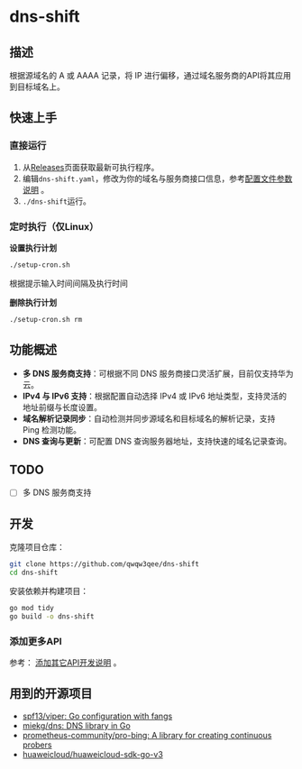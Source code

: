 # dns-shift
## 描述

根据源域名的 A 或 AAAA 记录，将 IP 进行偏移，通过域名服务商的API将其应用到目标域名上。

## 快速上手

### 直接运行

1. 从[Releases](https://github.com/qwqw3qee/dns-shift/releases)页面获取最新可执行程序。
2. 编辑`dns-shift.yaml`，修改为你的域名与服务商接口信息，参考[配置文件参数说明](./doc/配置文件参数说明.md) 。
3. `./dns-shift`运行。

### 定时执行（仅Linux）

**设置执行计划**

```bash
./setup-cron.sh
```

根据提示输入时间间隔及执行时间

**删除执行计划**

```bash
./setup-cron.sh rm
```

## 功能概述

- **多 DNS 服务商支持**：可根据不同 DNS 服务商接口灵活扩展，目前仅支持华为云。
- **IPv4 与 IPv6 支持**：根据配置自动选择 IPv4 或 IPv6 地址类型，支持灵活的地址前缀与长度设置。
- **域名解析记录同步**：自动检测并同步源域名和目标域名的解析记录，支持 Ping 检测功能。
- **DNS 查询与更新**：可配置 DNS 查询服务器地址，支持快速的域名记录查询。

## TODO

- [ ] 多 DNS 服务商支持

## 开发

克隆项目仓库：

```bash
git clone https://github.com/qwqw3qee/dns-shift
cd dns-shift
```

安装依赖并构建项目：

```bash
go mod tidy
go build -o dns-shift
```

### 添加更多API

参考： [添加其它API开发说明](./doc/添加其它API开发说明.md) 。

## 用到的开源项目

- [spf13/viper: Go configuration with fangs](https://github.com/spf13/viper)
- [miekg/dns: DNS library in Go](https://github.com/miekg/dns)
- [prometheus-community/pro-bing: A library for creating continuous probers](https://github.com/prometheus-community/pro-bing)
- [huaweicloud/huaweicloud-sdk-go-v3](https://github.com/huaweicloud/huaweicloud-sdk-go-v3)
